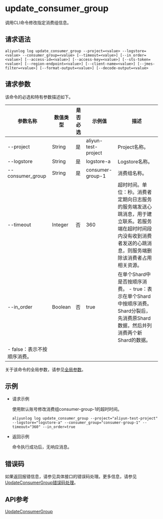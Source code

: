 # update\_consumer\_group

调用CLI命令修改指定消费组信息。

## 请求语法

```
aliyunlog log update_consumer_group --project=<value> --logstore=<value> --consumer_group=<value> [--timeout=<value>] [--in_order=<value>] [--access-id=<value>] [--access-key=<value>] [--sts-token=<value>] [--region-endpoint=<value>] [--client-name=<value>] [--jmes-filter=<value>] [--format-output=<value>] [--decode-output=<value>
```

## 请求参数

该命令的必选和特有参数描述如下。

|参数名称|数值类型|是否必选|示例值|描述|
|----|----|----|---|--|
|--project|String|是|aliyun-test-project|Project名称。|
|--logstore|String|是|logstore-a|Logstore名称。|
|--consumer\_group|String|是|consumer-group-1|消费组名称。|
|--timeout|Integer|否|360|超时时间。单位：秒。消费者定期向日志服务的服务端发送心跳消息，用于建立联系。若服务端在超时时间段内没有收到消费者发送的心跳消息，则服务端删除该消费者占用相关资源。 |
|--in\_order|Boolean|否|true|在单个Shard中是否按顺序消费。 -   true：表示在单个Shard中按顺序消费。Shard分裂后，先消费原Shard数据，然后并列消费两个新Shard的数据。
-   false：表示不按顺序消费。 |

关于该命令的全局参数，请参见[全局参数](/cn.zh-CN/开发指南/CLI参考/全局参数.md)。

## 示例

-   请求示例

    使用默认账号修改消费组consumer-group-1的超时时间。

    ```
    aliyunlog log update_consumer_group --project="aliyun-test-project" --logstore="logstore-a" --consumer_group="consumer-group-1" --timeout="360" --in_order=true
    ```

-   返回示例

    命令执行成功后，无响应消息。


## 错误码

如果返回报错信息，请参见具体接口的错误码处理。更多信息，请参见[UpdateConsumerGroup错误码处理](/cn.zh-CN/开发指南/API参考/消费组接口/UpdateConsumerGroup.mdsection_z0z_c0n_4gb)。

## API参考

[UpdateConsumerGroup](/cn.zh-CN/开发指南/API参考/消费组接口/UpdateConsumerGroup.md)

